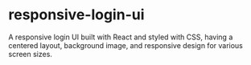 # responsive-login-ui
A responsive login UI built with React and styled with CSS, having a centered layout, background image, and responsive design for various screen sizes.
